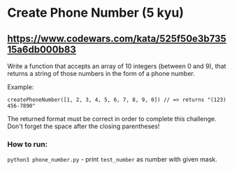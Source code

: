 # Create Phone Number (5 kyu)
## https://www.codewars.com/kata/525f50e3b73515a6db000b83

Write a function that accepts an array of 10 integers (between 0 and 9), that returns a string of those numbers in the form of a phone number.  

Example:

    createPhoneNumber([1, 2, 3, 4, 5, 6, 7, 8, 9, 0]) // => returns "(123) 456-7890"

The returned format must be correct in order to complete this challenge.
Don't forget the space after the closing parentheses!

### How to run:
`python3 phone_number.py` - print `test_number` as number with given mask.
